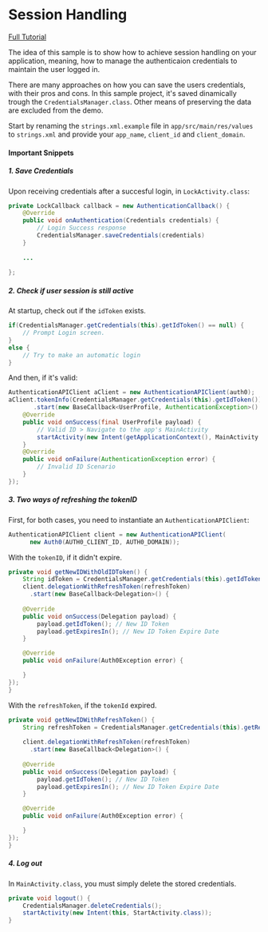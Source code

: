 # Session Handling 

[Full Tutorial](https://auth0.com/docs/quickstart/native/ios-swift/03-session-handling)

The idea of this sample is to show how to achieve session handling on your application, meaning, how to manage the authenticaion credentials to maintain the user logged in.

There are many approaches on how you can save the users credentials, with their pros and cons. In this sample project, it's saved dinamically trough the `CredentialsManager.class`. Other means of preserving the data are excluded from the demo.

Start by renaming the `strings.xml.example` file in `app/src/main/res/values` to `strings.xml` and provide your `app_name`, `client_id` and `client_domain`.

#### Important Snippets

##### 1. Save Credentials

Upon receiving credentials after a succesful login, in `LockActivity.class`:

```java
private LockCallback callback = new AuthenticationCallback() {
	@Override
	public void onAuthentication(Credentials credentials) {
		// Login Success response
		CredentialsManager.saveCredentials(credentials)
	}
	
	...
   
};
```
##### 2. Check if user session is still active

At startup, check out if the `idToken` exists.

```java
if(CredentialsManager.getCredentials(this).getIdToken() == null) {
	// Prompt Login screen.
} 
else {
	// Try to make an automatic login
}
```

And then, if it's valid:

```java
AuthenticationAPIClient aClient = new AuthenticationAPIClient(auth0);
aClient.tokenInfo(CredentialsManager.getCredentials(this).getIdToken())
       .start(new BaseCallback<UserProfile, AuthenticationException>() {
	@Override
	public void onSuccess(final UserProfile payload) {
		// Valid ID > Navigate to the app's MainActivity
		startActivity(new Intent(getApplicationContext(), MainActivity.class));
	}
	@Override
	public void onFailure(AuthenticationException error) {
		// Invalid ID Scenario		
	}
});
```

##### 3. Two ways of refreshing the tokenID

First, for both cases, you need to instantiate an `AuthenticationAPIClient`:

```java
AuthenticationAPIClient client = new AuthenticationAPIClient(
      new Auth0(AUTH0_CLIENT_ID, AUTH0_DOMAIN));
```

With the `tokenID`, if it didn't expire.

```java
private void getNewIDWithOldIDToken() {
	String idToken = CredentialsManager.getCredentials(this).getIdToken();
	client.delegationWithRefreshToken(refreshToken)
      .start(new BaseCallback<Delegation>() {
      
	@Override
	public void onSuccess(Delegation payload) {
		payload.getIdToken(); // New ID Token
		payload.getExpiresIn(); // New ID Token Expire Date
	}

	@Override
	public void onFailure(Auth0Exception error) {

	}
});
}
```

With the `refreshToken`, if the `tokenId` expired.


```java
private void getNewIDWithRefreshToken() {
	String refreshToken = CredentialsManager.getCredentials(this).getRefreshToken();
	
	client.delegationWithRefreshToken(refreshToken)
      .start(new BaseCallback<Delegation>() {
      
	@Override
	public void onSuccess(Delegation payload) {
		payload.getIdToken(); // New ID Token
		payload.getExpiresIn(); // New ID Token Expire Date
	}

	@Override
	public void onFailure(Auth0Exception error) {

	}
});
}	
```

##### 4. Log out

In `MainActivity.class`, you must simply delete the stored credentials.

```java
private void logout() {
	CredentialsManager.deleteCredentials();
	startActivity(new Intent(this, StartActivity.class));
}
```